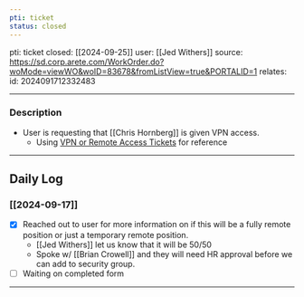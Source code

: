 ```yaml
---
pti: ticket
status: closed
---
```

pti: ticket 
closed: [[2024-09-25]]
user: [[Jed Withers]]
source: https://sd.corp.arete.com/WorkOrder.do?woMode=viewWO&woID=83678&fromListView=true&PORTALID=1
relates: 
id: 2024091712332483

---
### Description
- User is requesting that [[Chris Hornberg]] is given VPN access.
	- Using [VPN or Remote Access Tickets](https://aretecloud.sharepoint.us/sites/IT/Knowledge%20Base/VPN%20or%20Remote%20Access%20Tickets.aspx) for reference
---
## Daily Log
### [[2024-09-17]]
- [x] Reached out to user for more information on if this will be a fully remote position or just a temporary remote position.
	- [[Jed Withers]] let us know that it will be 50/50 
	- Spoke w/ [[Brian Crowell]] and they will need HR approval before we can add to security group.
- [ ] Waiting on completed form
---





